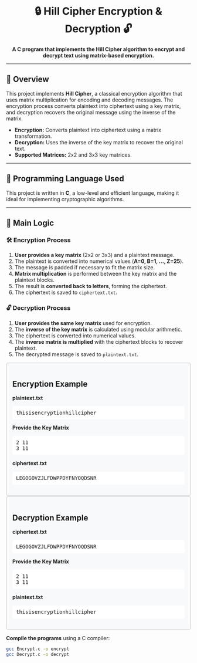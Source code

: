 <h1 align="center">🔒 Hill Cipher Encryption & Decryption 🔓</h1>

<p align="center">
  <strong>A C program that implements the Hill Cipher algorithm to encrypt and decrypt text using matrix-based encryption.</strong>
</p>

---

## 📌 Overview

This project implements **Hill Cipher**, a classical encryption algorithm that uses matrix multiplication for encoding and decoding messages. The encryption process converts plaintext into ciphertext using a key matrix, and decryption recovers the original message using the inverse of the matrix.

- **Encryption:** Converts plaintext into ciphertext using a matrix transformation.
- **Decryption:** Uses the inverse of the key matrix to recover the original text.
- **Supported Matrices:** 2x2 and 3x3 key matrices.

---

## 🚀 Programming Language Used

This project is written in **C**, a low-level and efficient language, making it ideal for implementing cryptographic algorithms.

---

## 🔑 Main Logic

### 🛠 Encryption Process
1. **User provides a key matrix** (2x2 or 3x3) and a plaintext message.
2. The plaintext is converted into numerical values (**A=0, B=1, ..., Z=25**).
3. The message is padded if necessary to fit the matrix size.
4. **Matrix multiplication** is performed between the key matrix and the plaintext blocks.
5. The result is **converted back to letters**, forming the ciphertext.
6. The ciphertext is saved to `ciphertext.txt`.

### 🔓 Decryption Process
1. **User provides the same key matrix** used for encryption.
2. The **inverse of the key matrix** is calculated using modular arithmetic.
3. The ciphertext is converted into numerical values.
4. The **inverse matrix is multiplied** with the ciphertext blocks to recover plaintext.
5. The decrypted message is saved to `plaintext.txt`.
   
<div style="border: 2px solid #ddd; padding: 15px; border-radius: 5px; background: #f8f9fa;">
  <h2> Encryption Example</h2>

  <strong>plaintext.txt</strong>
  <pre style="background:#fff;padding:10px;border-radius:5px;">thisisencryptionhillcipher</pre>

  <strong>Provide the Key Matrix</strong>
  <pre style="background:#fff;padding:10px;border-radius:5px;">2 11<br>3 11</pre>

  <strong>ciphertext.txt</strong>
  <pre style="background:#fff;padding:10px;border-radius:5px;">LEGOGOVZJLFDWPPDYFNYOQDSNR</pre>
</div>

<div style="border: 2px solid #ddd; padding: 15px; border-radius: 5px; background: #f8f9fa;">
  <h2> Decryption Example</h2>

  <strong>ciphertext.txt</strong>
  <pre style="background:#fff;padding:10px;border-radius:5px;">LEGOGOVZJLFDWPPDYFNYOQDSNR</pre>

  <strong>Provide the Key Matrix</strong>
  <pre style="background:#fff;padding:10px;border-radius:5px;">2 11<br>3 11</pre>

  <strong>plaintext.txt</strong>
  <pre style="background:#fff;padding:10px;border-radius:5px;">thisisencryptionhillcipher</pre>
</div>

**Compile the programs** using a C compiler:
   ```bash
   gcc Encrypt.c -o encrypt
   gcc Decrypt.c -o decrypt

